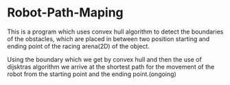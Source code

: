 # Robot-Path-Maping

This is a program which uses convex hull algorithm to detect the boundaries of the obstacles, which are placed in between
two position starting and ending point of the racing arena(2D) of the object.

Using the boundary which we get by convex hull and then the use of dijsktras algorithm we arrive at the shortest path for the movement of the robot from the starting point and the ending point.(ongoing)
